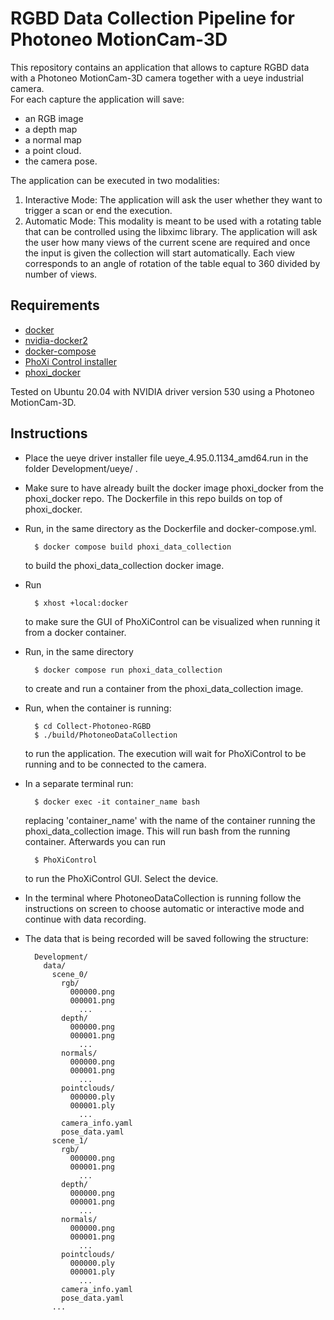 # RGBD Data Collection Pipeline for Photoneo MotionCam-3D 

This repository contains an application that allows to capture RGBD data with a Photoneo MotionCam-3D camera together with a ueye industrial camera. \
For each capture the application will save:
- an RGB image
- a depth map
- a normal map
- a point cloud.
- the camera pose.

The application can be executed in two modalities:
1. Interactive Mode: The application will ask the user whether they want to trigger a scan or end the execution.
2. Automatic Mode: This modality is meant to be used with a rotating table that can be controlled using the libximc library. The application will ask the user how many views of the current scene are required and once the input is given the collection will start automatically. Each view corresponds to an angle of rotation of the table equal to 360 divided by number of views.

## Requirements

- [docker](https://docs.docker.com/install/)
- [nvidia-docker2](https://docs.nvidia.com/datacenter/cloud-native/container-toolkit/install-guide.html#docker)
- [docker-compose](https://docs.docker.com/compose/install/)
- [PhoXi Control installer](https://www.photoneo.com/downloads/phoxi-control/)
- [phoxi_docker](https://github.com/paulie17/phoxi_docker)

Tested on Ubuntu 20.04 with NVIDIA driver version 530 using a Photoneo MotionCam-3D.

## Instructions
- Place the ueye driver installer file ueye_4.95.0.1134_amd64.run in the folder Development/ueye/ .
- Make sure to have already built the docker image phoxi_docker from the phoxi_docker repo. The Dockerfile in this repo builds on top of phoxi_docker.
- Run, in the same directory  as the Dockerfile and docker-compose.yml.

        $ docker compose build phoxi_data_collection

    to build the phoxi_data_collection docker image.
- Run
  
        $ xhost +local:docker
        
    to make sure the GUI of PhoXiControl can be visualized when running it from a docker container.
- Run, in the same directory
  
        $ docker compose run phoxi_data_collection

    to create and run a container from the phoxi_data_collection image.
- Run, when the container is running:
  
        $ cd Collect-Photoneo-RGBD
        $ ./build/PhotoneoDataCollection

    to run the application. The execution will wait for PhoXiControl to be running and to be connected to the camera.
- In a separate terminal run:

        $ docker exec -it container_name bash
  
  replacing 'container_name' with the name of the container running the phoxi_data_collection image. This will run bash from the running container.
  Afterwards you can run

        $ PhoXiControl

  to run the PhoXiControl GUI. Select the device.
- In the terminal where PhotoneoDataCollection is running follow the instructions on screen to choose automatic or interactive mode and continue with data recording.
- The data that is being recorded will be saved following the structure:

        Development/
          data/
            scene_0/
              rgb/
                000000.png
                000001.png
                  ...
              depth/
                000000.png
                000001.png
                  ...
              normals/
                000000.png
                000001.png
                  ...
              pointclouds/
                000000.ply
                000001.ply
                  ...
              camera_info.yaml
              pose_data.yaml
            scene_1/
              rgb/
                000000.png
                000001.png
                  ...
              depth/
                000000.png
                000001.png
                  ...
              normals/
                000000.png
                000001.png
                  ...
              pointclouds/
                000000.ply
                000001.ply
                  ...
              camera_info.yaml
              pose_data.yaml
            ...
          




  
